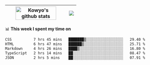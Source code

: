 | <a href="https://github.com/anuraghazra/github-readme-stats"><img width="85%" src="https://github-readme-stats.vercel.app/api?username=kowyo&show_icons=true&hide_border=true&theme=transparent" alt="Kowyo's github stats" /></a> | <a href="https://github.com/anuraghazra/github-readme-stats"><img align="center" src="https://github-readme-stats.vercel.app/api/top-langs/?username=kowyo&exclude_repo=Engineering-Competition-Robot,mobile-robot&hide=c,assembly,shaderlab,hlsl,mathematica,cmake&layout=compact&hide_border=true&theme=transparent" /></a> |
| ------------- | ------------- |

📊 **This week I spent my time on**
<!--START_SECTION:waka-->

```txt
CSS          7 hrs 45 mins   ███████▒░░░░░░░░░░░░░░░░░   29.40 %
HTML         6 hrs 47 mins   ██████▒░░░░░░░░░░░░░░░░░░   25.71 %
Markdown     4 hrs 26 mins   ████▒░░░░░░░░░░░░░░░░░░░░   16.80 %
TypeScript   2 hrs 14 mins   ██░░░░░░░░░░░░░░░░░░░░░░░   08.47 %
JSON         2 hrs 5 mins    ██░░░░░░░░░░░░░░░░░░░░░░░   07.91 %
```

<!--END_SECTION:waka-->
